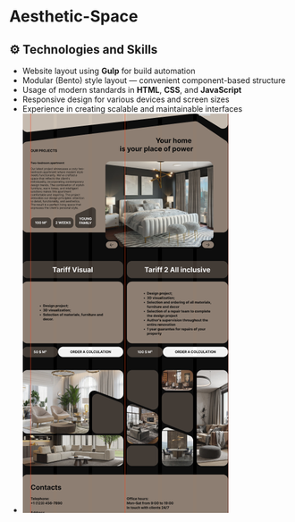 # Aesthetic-Space
## ⚙️ Technologies and Skills

- Website layout using **Gulp** for build automation  
- Modular (Bento) style layout — convenient component-based structure  
- Usage of modern standards in **HTML**, **CSS**, and **JavaScript**  
- Responsive design for various devices and screen sizes  
- Experience in creating scalable and maintainable interfaces
- ![Главный экран](docs/images/bento.png)
